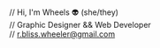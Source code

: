 // Hi, I'm Wheels 👽 (she/they)<br>
// Graphic Designer && Web Developer<br>
// <a href="mailto:r.bliss.wheeler@gmail.com">r.bliss.wheeler@gmail.com</a>

